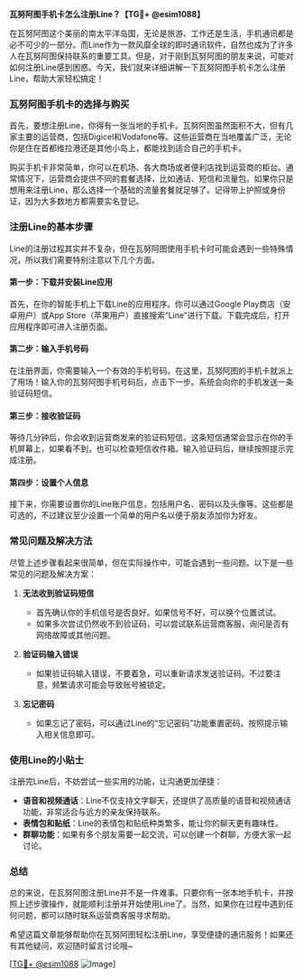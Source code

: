 **瓦努阿图手机卡怎么注册Line？【TG💪+ @esim1088】**

在瓦努阿图这个美丽的南太平洋岛国，无论是旅游、工作还是生活，手机通讯都是必不可少的一部分。而Line作为一款风靡全球的即时通讯软件，自然也成为了许多人在瓦努阿图保持联系的重要工具。但是，对于刚到瓦努阿图的朋友来说，可能对如何注册Line感到困惑。今天，我们就来详细讲解一下瓦努阿图手机卡怎么注册Line，帮助大家轻松搞定！

### 瓦努阿图手机卡的选择与购买

首先，要想注册Line，你得有一张当地的手机卡。瓦努阿图虽然面积不大，但有几家主要的运营商，包括Digicel和Vodafone等。这些运营商在当地覆盖广泛，无论你是住在首都维拉港还是其他小岛上，都能找到适合自己的手机卡。

购买手机卡非常简单，你可以在机场、各大商场或者便利店找到运营商的柜台。通常情况下，运营商会提供不同的套餐选择，比如通话、短信和流量包。如果你只是想用来注册Line，那么选择一个基础的流量套餐就足够了。记得带上护照或身份证，因为大多数地方都需要实名登记。

### 注册Line的基本步骤

Line的注册过程其实并不复杂，但在瓦努阿图使用手机卡时可能会遇到一些特殊情况，所以我们需要特别注意以下几个方面。

#### 第一步：下载并安装Line应用

首先，在你的智能手机上下载Line的应用程序。你可以通过Google Play商店（安卓用户）或App Store（苹果用户）直接搜索“Line”进行下载。下载完成后，打开应用程序即可进入注册页面。

#### 第二步：输入手机号码

在注册界面，你需要输入一个有效的手机号码。在这里，瓦努阿图的手机卡就派上了用场！输入你的瓦努阿图手机号码后，点击下一步。系统会向你的手机发送一条验证码短信。

#### 第三步：接收验证码

等待几分钟后，你会收到运营商发来的验证码短信。这条短信通常会显示在你的手机屏幕上，如果看不到，也可以检查短信收件箱。输入验证码后，继续按照提示完成注册。

#### 第四步：设置个人信息

接下来，你需要设置你的Line账户信息，包括用户名、密码以及头像等。这些都是可选的，不过建议至少设置一个简单的用户名以便于朋友添加你为好友。

### 常见问题及解决方法

尽管上述步骤看起来很简单，但在实际操作中，可能会遇到一些问题。以下是一些常见的问题及解决方案：

1. **无法收到验证码短信**
   - 首先确认你的手机信号是否良好。如果信号不好，可以换个位置试试。
   - 如果多次尝试仍然收不到验证码，可以尝试联系运营商客服，询问是否有网络故障或其他问题。

2. **验证码输入错误**
   - 如果验证码输入错误，不要着急，可以重新请求发送验证码。不过要注意，频繁请求可能会导致账号被锁定。

3. **忘记密码**
   - 如果忘记了密码，可以通过Line的“忘记密码”功能重置密码。按照提示输入相关信息即可。

### 使用Line的小贴士

注册完Line后，不妨尝试一些实用的功能，让沟通更加便捷：

- **语音和视频通话**：Line不仅支持文字聊天，还提供了高质量的语音和视频通话功能，非常适合与远方的亲友保持联系。
- **表情包和贴纸**：Line的表情包和贴纸种类繁多，能让你的聊天更有趣味性。
- **群聊功能**：如果有多个朋友需要一起交流，可以创建一个群聊，方便大家一起讨论。

### 总结

总的来说，在瓦努阿图注册Line并不是一件难事。只要你有一张本地手机卡，并按照上述步骤操作，就能顺利注册并开始使用Line了。当然，如果你在过程中遇到任何问题，都可以随时联系运营商客服寻求帮助。

希望这篇文章能够帮助你在瓦努阿图轻松注册Line，享受便捷的通讯服务！如果还有其他疑问，欢迎随时留言讨论哦~

[[TG💪+ @esim1088](https://t.me/s/esim1088) ![Image](https://i.postimg.cc/4NQfJmqS/Snipaste-2025-05-13-00-14-12.png)]